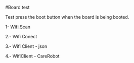 #Board test

Test press the boot button when the board is being booted. 

1- [Wifi Scan](https://github.com/espressif/arduino-esp32/blob/master/libraries/WiFi/examples/WiFiScan/WiFiScan.ino) 

2.- Wifi Conect

3.- Wifi Client - json

4.- WifiClient - CareRobot

